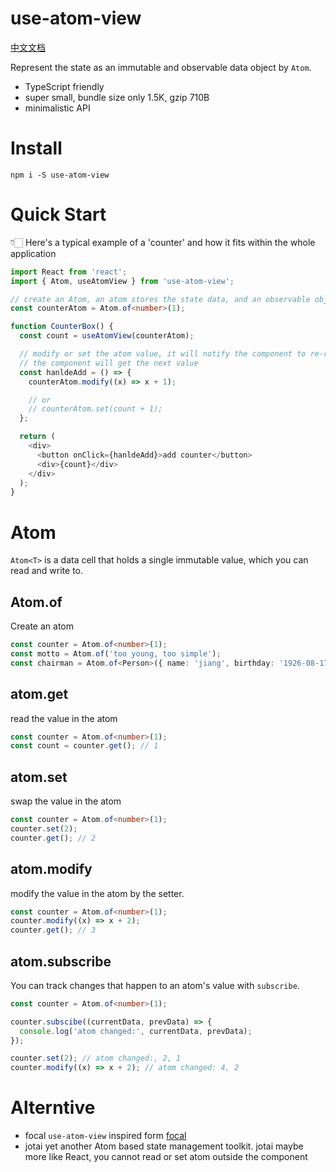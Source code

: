 # use-atom-view

[中文文档](./docs/zh.md)

Represent the state as an immutable and observable data object by `Atom`.

- TypeScript friendly
- super small, bundle size only 1.5K, gzip 710B
- minimalistic API

# Install

```
npm i -S use-atom-view
```

# Quick Start

👇🏻 Here's a typical example of a 'counter' and how it fits within the whole application

```typescript
import React from 'react';
import { Atom, useAtomView } from 'use-atom-view';

// create an Atom, an atom stores the state data, and an observable object.
const counterAtom = Atom.of<number>(1);

function CounterBox() {
  const count = useAtomView(counterAtom);

  // modify or set the atom value, it will notify the component to re-render,
  // the component will get the next value
  const hanldeAdd = () => {
    counterAtom.modify((x) => x + 1);

    // or
    // counterAtom.set(count + 1);
  };

  return (
    <div>
      <button onClick={hanldeAdd}>add counter</button>
      <div>{count}</div>
    </div>
  );
}
```

# Atom

`Atom<T>` is a data cell that holds a single immutable value, which you can read and write to.

## Atom.of

Create an atom

```typescript
const counter = Atom.of<number>(1);
const motto = Atom.of('too young, too simple');
const chairman = Atom.of<Person>({ name: 'jiang', birthday: '1926-08-17' });
```

## atom.get

read the value in the atom

```typescript
const counter = Atom.of<number>(1);
const count = counter.get(); // 1
```

## atom.set

swap the value in the atom

```typescript
const counter = Atom.of<number>(1);
counter.set(2);
counter.get(); // 2
```

## atom.modify

modify the value in the atom by the setter.

```typescript
const counter = Atom.of<number>(1);
counter.modify((x) => x + 2);
counter.get(); // 3
```

## atom.subscribe

You can track changes that happen to an atom's value with `subscribe`.

```typescript
const counter = Atom.of<number>(1);

counter.subscibe((currentData, prevData) => {
  console.log('atom changed:', currentData, prevData);
});

counter.set(2); // atom changed:, 2, 1
counter.modify((x) => x + 2); // atom changed: 4, 2
```

# Alterntive

- focal
  `use-atom-view` inspired form [focal](https://github.com/grammarly/focal)
- jotai
  yet another Atom based state management toolkit. jotai maybe more like React, you cannot read or set atom outside the component
